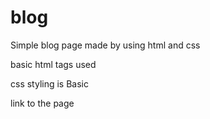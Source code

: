 # blog

Simple blog page made by using html and css


basic html tags used

css styling is Basic

link to the page

